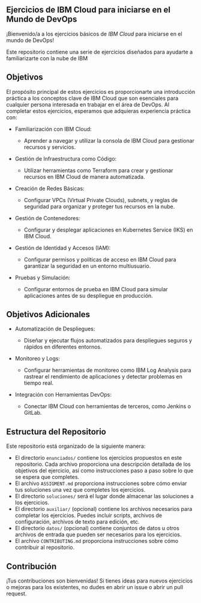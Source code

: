 ## Ejercicios de IBM Cloud para iniciarse en el Mundo de DevOps

¡Bienvenido/a a los ejercicios básicos de _IBM Cloud_ para iniciarse en el mundo de DevOps!

Este repositorio contiene una serie de ejercicios diseñados para ayudarte a familiarizarte con la nube de IBM

## Objetivos

El propósito principal de estos ejercicios es proporcionarte una introducción práctica a los conceptos clave de IBM Cloud que son esenciales para cualquier persona interesada en trabajar en el área de DevOps. Al completar estos ejercicios, esperamos que adquieras experiencia práctica con:

- Familiarización con IBM Cloud:
    - Aprender a navegar y utilizar la consola de IBM Cloud para gestionar recursos y servicios.

- Gestión de Infraestructura como Código:

    - Utilizar herramientas como Terraform para crear y gestionar recursos en IBM Cloud de manera automatizada.

- Creación de Redes Básicas:

    - Configurar VPCs (Virtual Private Clouds), subnets, y reglas de seguridad para organizar y proteger tus recursos en la nube.

- Gestión de Contenedores:

    - Configurar y desplegar aplicaciones en Kubernetes Service (IKS) en IBM Cloud.

- Gestión de Identidad y Accesos (IAM):

    - Configurar permisos y políticas de acceso en IBM Cloud para garantizar la seguridad en un entorno multiusuario.

- Pruebas y Simulación:

    - Configurar entornos de prueba en IBM Cloud para simular aplicaciones antes de su despliegue en producción.

## Objetivos Adicionales

- Automatización de Despliegues:

    - Diseñar y ejecutar flujos automatizados para despliegues seguros y rápidos en diferentes entornos.


- Monitoreo y Logs:

    - Configurar herramientas de monitoreo como IBM Log Analysis para rastrear el rendimiento de aplicaciones y detectar problemas en tiempo real.    


- Integración con Herramientas DevOps:

    - Conectar IBM Cloud con herramientas de terceros, como Jenkins o  GitLab.

## Estructura del Repositorio

Este repositorio está organizado de la siguiente manera:


- El directorio `enunciados/` contiene los ejercicios propuestos en este repositorio. Cada archivo proporciona una descripción detallada de los objetivos del ejercicio, así como instrucciones paso a paso sobre lo que se espera que completes.
- El archivo `ASSIGMENT.md` proporciona instrucciones sobre cómo enviar tus soluciones una vez que completes los ejercicios.
- El directorio `soluciones/` será el lugar donde almacenar las soluciones a los ejercicios.
- El directorio `auxiliar/` (opcional) contiene los archivos necesarios para completar los ejercicios. Puedes incluir scripts, archivos de configuración, archivos de texto para edición, etc.
- El directorio `datos/` (opcional) contiene conjuntos de datos u otros archivos de entrada que pueden ser necesarios para los ejercicios.
- El archivo `CONTRIBUTING.md` proporciona instrucciones sobre cómo contribuir al repositorio.

## Contribución

¡Tus contribuciones son bienvenidas! Si tienes ideas para nuevos ejercicios o mejoras para los existentes, no dudes en abrir un issue o abrir un pull request.
